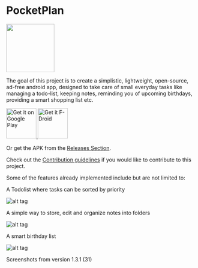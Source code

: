 # PocketPlan
<img src="https://github.com/estep248/PocketPlan/blob/master/app/src/main/ic_launcher-playstore.png?raw=true" width="128">

The goal of this project is to create a simplistic, lightweight, open-source, ad-free android app, designed to take care of small everyday tasks like managing a todo-list, keeping notes, reminding you of upcoming birthdays, providing a smart shopping list etc.

<a href="https://play.google.com/store/apps/details?id=com.pocket_plan.j7_003">
    <img alt="Get it on Google Play"
        height="80"
        src="https://play.google.com/intl/en_us/badges/images/generic/en_badge_web_generic.png"/>
</a>

<a href="https://f-droid.org/packages/com.pocket_plan.j7_003/">
    <img alt="Get it F-Droid"
        height="80"
        src="https://fdroid.gitlab.io/artwork/badge/get-it-on.png"/>
</a>


Or get the APK from the [Releases Section](https://github.com/RayLeaf-Studios/PocketPlan/releases/latest).

Check out the [Contribution guidelines](https://github.com/estep248/PocketPlan/blob/master/CONTRIBUTING.md) if you would like to contribute to this project.


Some of the features already implemented include but are not limited to:

A Todolist where tasks can be sorted by priority

![alt tag](https://i.ibb.co/L0Mh7Yd/todo.png)

A simple way to store, edit and organize notes into folders

![alt tag](https://i.ibb.co/fNJyprk/notes.png)

A smart birthday list

![alt tag](https://i.ibb.co/9vR2mB0/bdays.png)

Screenshots from version 1.3.1 (31)
